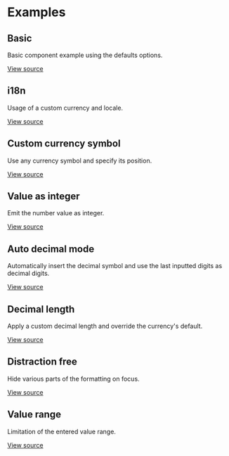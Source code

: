 # Examples

<Playground/>

## Basic
Basic component example using the defaults options.
<Basic/>

[View source](https://github.com/dm4t2/vue-currency-input/blob/master/docs/.vuepress/components/Basic.vue)

## i18n
Usage of a custom currency and locale.
<i18n/>

[View source](https://github.com/dm4t2/vue-currency-input/blob/master/docs/.vuepress/components/i18n.vue)

## Custom currency symbol
Use any currency symbol and specify its position.
<CustomCurrencySymbol/>

[View source](https://github.com/dm4t2/vue-currency-input/blob/master/docs/.vuepress/components/CustomCurrencySymbol.vue)

## Value as integer
Emit the number value as integer.
<ValueAsInteger/>

[View source](https://github.com/dm4t2/vue-currency-input/blob/master/docs/.vuepress/components/ValueAsInteger.vue)

## Auto decimal mode
Automatically insert the decimal symbol and use the last inputted digits as decimal digits.
<AutoDecimalMode/>

[View source](https://github.com/dm4t2/vue-currency-input/blob/master/docs/.vuepress/components/AutoDecimalMode.vue)

## Decimal length
Apply a custom decimal length and override the currency's default.
<DecimalLength/>

[View source](https://github.com/dm4t2/vue-currency-input/blob/master/docs/.vuepress/components/DecimalLength.vue)

## Distraction free
Hide various parts of the formatting on focus.
<DistractionFree/>

[View source](https://github.com/dm4t2/vue-currency-input/blob/master/docs/.vuepress/components/DistractionFree.vue)

## Value range
Limitation of the entered value range.
<ValueRange/>

[View source](https://github.com/dm4t2/vue-currency-input/blob/master/docs/.vuepress/components/ValueRange.vue)

